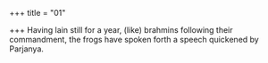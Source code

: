 +++
title = "01"

+++
Having lain still for a year, (like) brahmins following their
commandment,
the frogs have spoken forth a speech quickened by Parjanya.